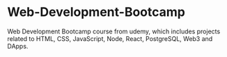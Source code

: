 # Web-Development-Bootcamp
Web Development Bootcamp course from udemy, which includes projects related to HTML, CSS, JavaScript, Node, React, PostgreSQL, Web3 and DApps.
